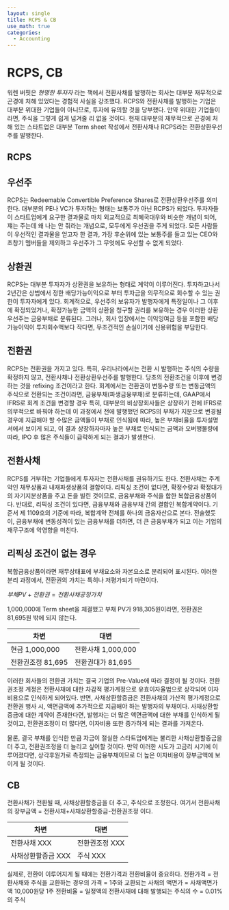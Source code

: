 ```yaml
---
layout: single
title: RCPS & CB
use_math: true
categories:
  - Accounting
---
```

# RCPS, CB

워렌 버핏은 _현명한 투자자_ 라는 책에서 전환사채를 발행하는 회사는 대부분 재무적으로
곤경에 처해 있었다는 경험적 사실을 강조했다. RCPS와 전환사채를 발행하는 기업은
대부분 위대한 기업들이 아니므로, 투자에 유의할 것을 당부했다.  만약 위대한
기업들이라면, 주식을 그렇게 쉽게 넘겨줄 리 없을 것이다. 현재 대부분의
재무적으로 곤경에 처해 있는 스타트업은 대부분 Term sheet
작성에서 전환사채나 RCPS라는 전환상환우선주를 발행한다.

## RCPS

## 우선주
RCPS는 Redeemable Convertible Preference Shares로 전환상환우선주를 의미한다.
대부분의 PE나 VC가 투자하는 형태는 보통주가 아닌 RCPS가 되었다.
투자자들이 스타트업에게 요구한 결과물로 마치 외교적으로 
최혜국대우와 비슷한 개념이 되어, 쟤는 주는데 왜 나는 안 줘라는 개념으로, 
모두에게 우선권을 주게 되었다. 모든 사람들이 우선적인 결과물을 얻고자 한 결과, 
가장 후순위에 있는 보통주를 들고 있는 CEO와 초창기 멤버들을 제외하고 
우선주가 그 무엇에도 우선할 수 없게 되었다. 

## 상환권
RCPS는 대부분 투자자가 상환권을 보유하는 형태로 계약이 이루어진다.
투자하고나서 2년간은 상법에서 정한 배당가능이익으로 부터 투자금을 의무적으로
회수할 수 있는 권한이 투자자에게 있다. 회계적으로, 우선주의 보유자가 발행자에게
특정일이나 그 이후에 확정되었거나, 확정가능한 금액의 상환을 청구할 권리를 보유하는 경우
이러한 상환우선주는 금융부채로 분류된다. 그러나, 회사 입장에서는 이익잉여금 등을 포함한
배당가능이익이 투자회수액보다 작다면, 무조건적인 손실이기에 신용위험을 부담한다. 

## 전환권
RCPS는 전환권을 가지고 있다. 특히, 우리나라에서는 전환 시 발행하는 주식의 수량을
확정하지 않고, 전환사채나 전환상환우선주를 발행한다. 당초의 전환조건을 이후에 변경
하는 것을 refixing 조건이라고 한다. 회계에서는 전환권이 변동수량 또는 변동금액의 주식으로 전환되는
조건이라면, 금융부채(파생금융부채)로 분류하는데, GAAP에서 IFRS로 회계 조건을 변경할
경우 특히, 대부분의 비상장회사들은 상장하기 전에 IFRS로 의무적으로 바꿔야 하는데
이 과정에서 전에 발행했던 RCPS의 부채가 지분으로 변경될 경우에 지급해야 할 수많은 금액들이
부채로 인식됨에 따라, 높은 부채비율을 투자설명서에서 보이게 되고, 이 결과 상장하자마자 높은
부채로 인식되는 금액과 오버행물량에 따라, IPO 후 많은 주식들이 급락하게 되는 결과가 발생한다.


## 전환사채
RCPS를 거부하는 기업들에게 투자자는 전환사채를 권유하기도 한다.
전환사채는 주계약인 채무상품과 내재파생상품의 결합이다. 리픽싱 조건이 없다면,
확정수량과 확정대가의 자기지분상품을 주고 돈을 빌린 것이므로, 금융부채와 주식을 합한 복합금융상품이다.
반대로, 리픽싱 조건이 있다면, 금융부채와 금융부채 간의 결합인 복합계약이다.
기준서 제 1109호의 기준에 따라, 복합계약 전체를 하나의 금융자산으로 본다. 전술했듯이,
금융부채에 변동성격이 있는 금융부채를 더하면, 더 큰 금융부채가 되고 이는 기업의 재무구조에
악영향을 미친다.

## 리픽싱 조건이 없는 경우
복합금융상품이라면 재무상태표에 부채요소와 자본요소로 분리되어 표시된다.
이러한 분리 과정에서, 전환권의 가치는 특히나 저평가되기 마련이다.

$부채 PV + 전환권 = 전환사채 공정가치$

1,000,000에 Term sheet을 체결했고
부채 PV가 918,305원이라면, 전환권은 81,695원 밖에 되지 않는다.

| 차변           | 대변             |
|--------------|----------------|
| 현금 1,000,000 | 전환사채 1,000,000 |
| 전환권조정 81,695 | 전환권대가 81,695   |

이러한 회사들의 전환권 가치는 결국 기업의 Pre-Value에 따라 결정이 될 것이다.
전환권조정 계정은 전환사채에 대한 차감적 평가계정으로 유효이자율법으로 상각되어
이자비용으로 인식하게 되어있다. 반면, 사채상환할증금은 전환사채의 가산적 평가계정으로
전환권 행사 시, 액면금액에 추가적으로 지급해야 하는 발행자의 부채이다. 사채상환할증금에
대한 계약이 존재한다면, 발행자는 더 많은 액면금액에 대한 부채를 인식하게 될 것이고, 
전환권조정이 더 많다면, 이자비용 또한 증가하게 되는 결과를 가져온다.

물론, 결국 부채를 인식한 만큼 자금이 절실한 스타트업에게는 불리한 사채상환할증금을
더 주고, 전환권조정을 더 늘리고 싶어할 것이다. 만약 이러한 시도가 고금리 시기에 이루어졌다면,
상각후원가로 측정되는 금융부채이므로 더 높은 이자비용이 장부금액에 보이게 될 것이다.


## CB
전환사채가 전환될 때, 사채상환할증금을 더 주고, 주식으로 조정한다.
여기서 전환사채의 장부금액 = 전환사채+사채상환할증금-전환권조정 이다.

| 차변          | 대변        |
|-------------|-----------|
| 전환사채 XXX    | 전환권조정 XXX |
| 사채상환할증금 XXX | 주식 XXX    |

실제로, 전환이 이루어지게 될 때에는 전환가격과 전환비율이 중요하다.
전환가격 = 전환사채와 주식을 교환하는 경우의 가격 = 1주와 교환되는 사채의 액면가
= 사채액면가액 10,000원당 1주
전환비율 = 일정액의 전환사채에 대해 발행되는 주식의 수
= 0.01%의 주식
